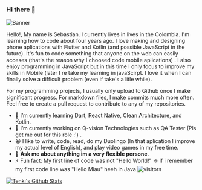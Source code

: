 ### Hi there 👋

![Banner](https://raw.githubusercontent.com/SrbastianM/SrbastianM/)

Hello!, My name is Sebastian. I currently lives in lives in the Colombia. I'm learning how to code about four years ago. I love making and designing phone aplications with Flutter and Kotlin (and possible JavaScript in the future).  It's fun to code something that anyone on the web can easily acceses (that's the reason why I choosed code mobile aplications) . I also enjoy programming in JavaScript but in this time I only focus to improve my skills in Mobile (later I re take my learning in javaScirpt. I love it when I can finally solve a difficult problem (even if take's a litle while).

For my programming projects, I usually only upload to Github once I make significant progress. For markdown files, I make commits much more often. Feel free to create a pull request to contribute to any of my repositories.

- 🌱 I’m currently learning Dart, React Native, Clean Architecture, and Kotlin.
- 🔭 I’m currently working on Q-vision Technologies such as QA Tester (Pls get me out for this role :') .
- 😀 I like to write, code, read, do my Duolingo (In that aplication I improve my actual level of English), and play video games in my free time.
- 💬 **Ask me about anything im a very flexible persone**.
- ⚡ Fun fact: My first line of code was not "Hello World!" -> if i remember my first code line was "Hello Miau" heeh in Java
![visitors](https://visitor-badge.glitch.me/badge?page_id=SrbastianM.id&left_color=green&right_color=red)

[![Tenki's Github Stats](https://github-readme-stats.vercel.app/api?username=amxchang)](https://github.com/anuraghazra/github-readme-stats)

